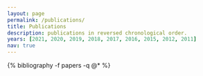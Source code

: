 ```yaml
---
layout: page
permalink: /publications/
title: Publications
description: publications in reversed chronological order.
years: [2021, 2020, 2019, 2018, 2017, 2016, 2015, 2012, 2011]
nav: true
---
```


<div class="publications">

{% bibliography -f papers -q @* %}

</div>

